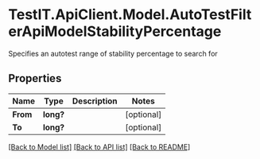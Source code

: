 # TestIT.ApiClient.Model.AutoTestFilterApiModelStabilityPercentage
Specifies an autotest range of stability percentage to search for

## Properties

Name | Type | Description | Notes
------------ | ------------- | ------------- | -------------
**From** | **long?** |  | [optional] 
**To** | **long?** |  | [optional] 

[[Back to Model list]](../README.md#documentation-for-models) [[Back to API list]](../README.md#documentation-for-api-endpoints) [[Back to README]](../README.md)

